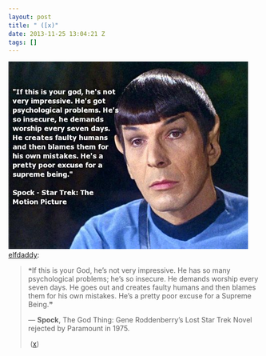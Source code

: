 ```yaml
---
layout: post
title: " ([x)"
date: 2013-11-25 13:04:21 Z
tags: []
---
```

![](/media/2013/11/68058529566.jpg)
[elfdaddy](http://elfdaddy.tumblr.com/post/52139810540/if-this-is-your-god-hes-not-very-impressive-he):

> ❝If this is your God, he’s not very impressive. He has so many psychological problems; he’s so insecure. He demands worship every seven days. He goes out and creates faulty humans and then blames them for his own mistakes. He’s a pretty poor excuse for a Supreme Being.❞
> 
> — **Spock**, The God Thing: Gene Roddenberry’s Lost Star Trek Novel rejected by Paramount in 1975.
> 
>  ([x](http://dailyatheistquote.com/atheist-quotes/2013/04/04/spock-the-god-thing/))
